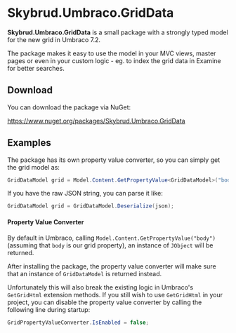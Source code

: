 Skybrud.Umbraco.GridData
========================

**Skybrud.Umbraco.GridData** is a small package with a strongly typed model for the new grid in Umbraco 7.2.

The package makes it easy to use the model in your MVC views, master pages or even in your custom logic - eg. to index the grid data in Examine for better searches.

## Download

You can download the package via NuGet:

https://www.nuget.org/packages/Skybrud.Umbraco.GridData

## Examples

The package has its own property value converter, so you can simply get the grid model as:

```C#
GridDataModel grid = Model.Content.GetPropertyValue<GridDataModel>("body");
```

If you have the raw JSON string, you can parse it like:

```C#
GridDataModel grid = GridDataModel.Deserialize(json);
```

#### Property Value Converter

By default in Umbraco, calling `Model.Content.GetPropertyValue("body")` (assuming that `body` is our grid property), an instance of `JObject` will be returned.

After installing the package, the property value converter will make sure that an instance of `GridDataModel` is returned instead.

Unfortunately this will also break the existing logic in Umbraco's `GetGridHtml` extension methods. If you still wish to use `GetGridHtml` in your project, you can disable the property value converter by calling the following line during startup:

```C#
GridPropertyValueConverter.IsEnabled = false;
```
